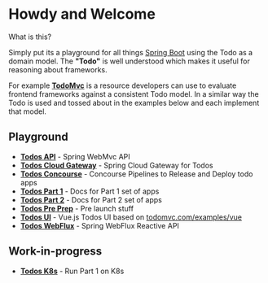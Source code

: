 # Howdy and Welcome

What is this?  

Simply put its a playground for all things [Spring Boot](http://spring.io/projects/spring-boot) using the Todo as a domain model. The **"Todo"** is well understood which makes it useful for reasoning about frameworks.

For example [**TodoMvc**](http://todomvc.com) is a resource developers can use to evaluate frontend frameworks against a consistent Todo model.  In a similar way the Todo is used and tossed about in the examples below and each implement that model.

## Playground

* [__Todos API__](/todos-api) - Spring WebMvc API
* [__Todos Cloud Gateway__](/todos-cloud-gateway) - Spring Cloud Gateway for Todos
* [__Todos Concourse__](/todos-concourse) - Concourse Pipelines to Release and Deploy todo apps
* [__Todos Part 1__](/todos-part1) - Docs for Part 1 set of apps
* [__Todos Part 2__](/todos-part2) - Docs for Part 2 set of apps
* [__Todos Pre Prep__](/todos-preprep) - Pre launch stuff
* [__Todos UI__](/todos-ui) - Vue.js Todos UI based on [todomvc.com/examples/vue](http://todomvc.com/examples/vue/)
* [__Todos WebFlux__](/todos-webflux) - Spring WebFlux Reactive API

## Work-in-progress

* [__Todos K8s__](/todos-k8s) - Run Part 1 on K8s
